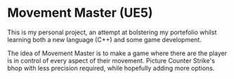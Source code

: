 # Movement Master (UE5)
This is my personal project, an attempt at bolstering my portefolio whilst learning both a new language (C++) and some game development.

The idea of Movement Master is to make a game where there are the player is in control of every aspect of their movement. Picture Counter Strike's bhop with less precision required, while hopefully adding more options.
